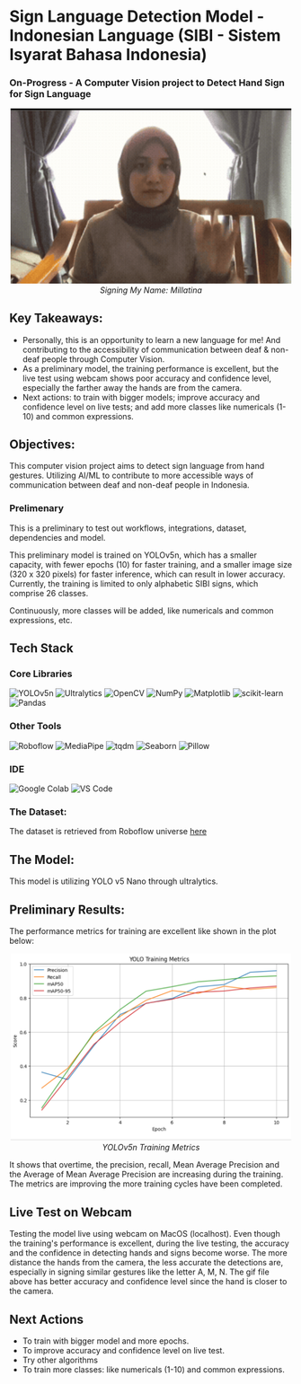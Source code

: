 # Sign Language Detection Model - Indonesian Language (SIBI - Sistem Isyarat Bahasa Indonesia)

### On-Progress - A Computer Vision project to Detect Hand Sign for Sign Language


<p align="center">
  <img src="./assets/hand_sign_med.gif" alt="Watch the demo" width="500"/><br/>
  <em>Signing My Name: Millatina </em>
</p>

## Key Takeaways:

- Personally, this is an opportunity to learn a new language for me! And contributing to the accessibility of communication between deaf & non-deaf people through Computer Vision.
- As a preliminary model, the training performance is excellent,  but the live test using webcam shows poor accuracy and confidence level, especially the farther away the hands are from the camera.
- Next actions: to train with bigger models; improve accuracy and confidence level on live tests; and  add more classes like numericals (1-10) and common expressions.


## Objectives:
This computer vision project aims to detect sign language from hand gestures. Utilizing AI/ML to contribute to more accessible ways of communication between deaf and non-deaf people in Indonesia.


### Prelimenary
This is a preliminary to test out workflows, integrations, dataset, dependencies and model.

This preliminary model is trained on YOLOv5n, which has a smaller capacity, with fewer epochs (10) for faster training, and a smaller image size (320 x 320 pixels) for faster inference, which can result in lower accuracy. Currently, the training is limited to only alphabetic SIBI signs, which comprise 26 classes.

Continuously, more classes will be added, like numericals and common expressions, etc.


## Tech Stack

### Core Libraries


![YOLOv5n](https://img.shields.io/badge/YOLOv5n-00FFFF?style=for-the-badge&logo=yolo&logoColor=black)
![Ultralytics](https://img.shields.io/badge/Ultralytics-0083CA?style=for-the-badge&logo=yolo&logoColor=white)
![OpenCV](https://img.shields.io/badge/OpenCV-5C3EE8?style=for-the-badge&logo=opencv&logoColor=white)
![NumPy](https://img.shields.io/badge/Numpy-013243?style=for-the-badge&logo=numpy&logoColor=white)
![Matplotlib](https://img.shields.io/badge/Matplotlib-003366?style=for-the-badge&logo=plotly&logoColor=white)
![scikit-learn](https://img.shields.io/badge/scikit--learn-F7931E?style=for-the-badge&logo=scikit-learn&logoColor=white)
![Pandas](https://img.shields.io/badge/pandas-150458?style=for-the-badge&logo=pandas&logoColor=white)

### Other Tools


![Roboflow](https://img.shields.io/badge/Roboflow-3A10E5?style=for-the-badge&logo=roboflow&logoColor=white)
![MediaPipe](https://img.shields.io/badge/MediaPipe-FFCC00?style=for-the-badge&logo=google&logoColor=black)
![tqdm](https://img.shields.io/badge/tqdm-4A90E2?style=for-the-badge&logo=python&logoColor=white)
![Seaborn](https://img.shields.io/badge/Seaborn-2E4C6D?style=for-the-badge&logo=python&logoColor=white)
![Pillow](https://img.shields.io/badge/Pillow-3670A0?style=for-the-badge&logo=python&logoColor=white)

### IDE



![Google Colab](https://img.shields.io/badge/Google_Colab-F9AB00?style=for-the-badge&logo=googlecolab&logoColor=white)
![VS Code](https://img.shields.io/badge/VS%20Code-0078d7?style=for-the-badge&logo=visual-studio-code&logoColor=white)


### The Dataset:
The dataset is retrieved from Roboflow universe [here](https://universe.roboflow.com/my-projects-7vrlf/sign-language-sibi-katux)

## The Model: 

This model is utilizing YOLO v5 Nano through ultralytics.

## Preliminary Results:

The performance metrics for training are excellent like shown in the plot below:
<p align="center">
  <img src="./assets/performance.png" alt="performance metrics" width="500"/><br/>
  <em>YOLOv5n Training Metrics</em>
</p>

It shows that overtime, the precision, recall, Mean Average Precision and the Average of Mean Average Precision are increasing during the training. The metrics are improving the more training cycles have been completed. 


## Live Test on Webcam

Testing the model live using webcam on MacOS (localhost). Even though the training's performance is excellent, during the live testing, the accuracy and the confidence in detecting hands and signs become worse. The more distance the hands from the camera, the less accurate the detections are, especially in signing similar gestures like the letter A, M, N. The gif file above has better accuracy and confidence level since the hand is closer to the camera.

## Next Actions
- To train with bigger model and more epochs.
- To improve accuracy and confidence level on live test.
- Try other algorithms
- To train more classes: like numericals (1-10) and common expressions.
